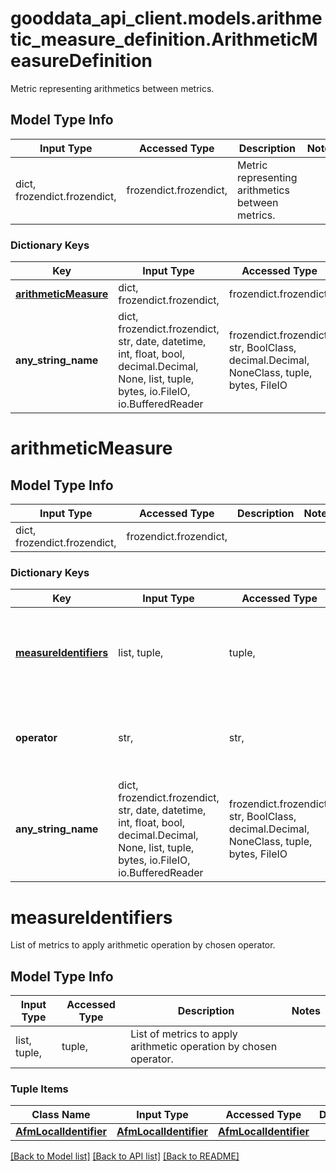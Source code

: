 # gooddata_api_client.models.arithmetic_measure_definition.ArithmeticMeasureDefinition

Metric representing arithmetics between metrics.

## Model Type Info
Input Type | Accessed Type | Description | Notes
------------ | ------------- | ------------- | -------------
dict, frozendict.frozendict,  | frozendict.frozendict,  | Metric representing arithmetics between metrics. | 

### Dictionary Keys
Key | Input Type | Accessed Type | Description | Notes
------------ | ------------- | ------------- | ------------- | -------------
**[arithmeticMeasure](#arithmeticMeasure)** | dict, frozendict.frozendict,  | frozendict.frozendict,  |  | 
**any_string_name** | dict, frozendict.frozendict, str, date, datetime, int, float, bool, decimal.Decimal, None, list, tuple, bytes, io.FileIO, io.BufferedReader | frozendict.frozendict, str, BoolClass, decimal.Decimal, NoneClass, tuple, bytes, FileIO | any string name can be used but the value must be the correct type | [optional]

# arithmeticMeasure

## Model Type Info
Input Type | Accessed Type | Description | Notes
------------ | ------------- | ------------- | -------------
dict, frozendict.frozendict,  | frozendict.frozendict,  |  | 

### Dictionary Keys
Key | Input Type | Accessed Type | Description | Notes
------------ | ------------- | ------------- | ------------- | -------------
**[measureIdentifiers](#measureIdentifiers)** | list, tuple,  | tuple,  | List of metrics to apply arithmetic operation by chosen operator. | 
**operator** | str,  | str,  | Arithmetic operator describing operation between metrics. | must be one of ["SUM", "DIFFERENCE", "MULTIPLICATION", "RATIO", "CHANGE", ] 
**any_string_name** | dict, frozendict.frozendict, str, date, datetime, int, float, bool, decimal.Decimal, None, list, tuple, bytes, io.FileIO, io.BufferedReader | frozendict.frozendict, str, BoolClass, decimal.Decimal, NoneClass, tuple, bytes, FileIO | any string name can be used but the value must be the correct type | [optional]

# measureIdentifiers

List of metrics to apply arithmetic operation by chosen operator.

## Model Type Info
Input Type | Accessed Type | Description | Notes
------------ | ------------- | ------------- | -------------
list, tuple,  | tuple,  | List of metrics to apply arithmetic operation by chosen operator. | 

### Tuple Items
Class Name | Input Type | Accessed Type | Description | Notes
------------- | ------------- | ------------- | ------------- | -------------
[**AfmLocalIdentifier**](AfmLocalIdentifier.md) | [**AfmLocalIdentifier**](AfmLocalIdentifier.md) | [**AfmLocalIdentifier**](AfmLocalIdentifier.md) |  | 

[[Back to Model list]](../../README.md#documentation-for-models) [[Back to API list]](../../README.md#documentation-for-api-endpoints) [[Back to README]](../../README.md)
